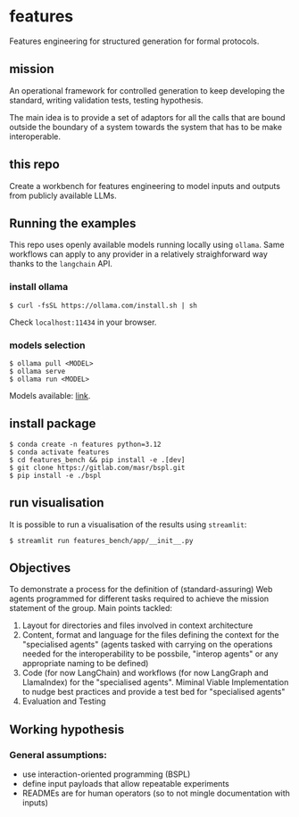 # features

Features engineering for structured generation for formal protocols.

## mission
An operational framework for controlled generation to keep developing the standard, writing validation tests, testing hypothesis.

The main idea is to provide a set of adaptors for all the calls that are bound outside the boundary of a system
 towards the system that has to be make interoperable.

## this repo
Create a workbench for features engineering to model inputs and outputs from publicly available LLMs.

## Running the examples

This repo uses openly available models running locally using `ollama`. Same workflows can apply to any provider in a relatively straighforward way thanks to the `langchain` API.

### install ollama

```
$ curl -fsSL https://ollama.com/install.sh | sh
```
Check `localhost:11434` in your browser.

### models selection

```
$ ollama pull <MODEL>
$ ollama serve
$ ollama run <MODEL>
```
Models available: [link](https://ollama.com/library).

## install package

```
$ conda create -n features python=3.12
$ conda activate features
$ cd features_bench && pip install -e .[dev]
$ git clone https://gitlab.com/masr/bspl.git
$ pip install -e ./bspl
```

## run visualisation
It is possible to run a visualisation of the results using `streamlit`:
```
$ streamlit run features_bench/app/__init__.py
```

## Objectives

To demonstrate a process for the definition of (standard-assuring) Web agents programmed for different tasks required
to achieve the mission statement of the group. Main points tackled:
1. Layout for directories and files involved in context architecture
2. Content, format and language for the files defining the context for the "specialised agents" (agents tasked with carrying on the operations needed for the interoperability to be possbile, "interop agents" or any appropriate naming to be defined)
3. Code (for now LangChain) and workflows (for now LangGraph and LlamaIndex) for the "specialised agents". Miminal Viable Implementation to nudge best practices and provide a test bed for "specialised agents"
4. Evaluation and Testing

## Working hypothesis

### **General** assumptions:
* use interaction-oriented programming (BSPL)
* define input payloads that allow repeatable experiments
* READMEs are for human operators (so to not mingle documentation with inputs)
